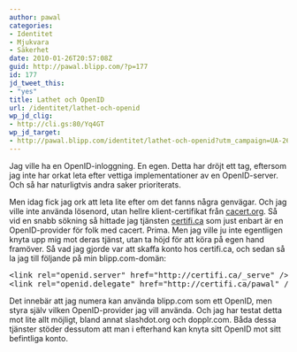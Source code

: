 ```yaml
---
author: pawal
categories:
- Identitet
- Mjukvara
- Säkerhet
date: 2010-01-26T20:57:08Z
guid: http://pawal.blipp.com/?p=177
id: 177
jd_tweet_this:
- "yes"
title: Lathet och OpenID
url: /identitet/lathet-och-openid
wp_jd_clig:
- http://cli.gs:80/Yq4GT
wp_jd_target:
- http://pawal.blipp.com/identitet/lathet-och-openid?utm_campaign=UA-264167-1&utm_medium=twitter&utm_source=twitter
---
```


Jag ville ha en OpenID-inloggning. En egen. Detta har dröjt ett tag, eftersom jag inte har orkat leta efter vettiga implementationer av en OpenID-server. Och så har naturligtvis andra saker prioriterats.

Men idag fick jag ork att leta lite efter om det fanns några genvägar. Och jag ville inte använda lösenord, utan hellre klient-certifikat från <a href="http://cacert.org/">cacert.org</a>. Så vid en snabb sökning så hittade jag tjänsten <a href="https://certifi.ca/">certifi.ca</a> som just enbart är en OpenID-provider för folk med cacert. Prima. Men jag ville ju inte egentligen knyta upp mig mot deras tjänst, utan ta höjd för att köra på egen hand framöver. Så vad jag gjorde var att skaffa konto hos certifi.ca, och sedan så la jag till följande på min blipp.com-domän:
<pre>&lt;link rel="openid.server" href="http://certifi.ca/_serve" /&gt;
&lt;link rel="openid.delegate" href="http://certifi.ca/pawal" /&gt;
</pre>
Det innebär att jag numera kan använda blipp.com som ett OpenID, men styra själv vilken OpenID-provider jag vill använda. Och jag har testat detta mot lite allt möjligt, bland annat slashdot.org och dopplr.com. Båda dessa tjänster stöder dessutom att man i efterhand kan knyta sitt OpenID mot sitt befintliga konto.